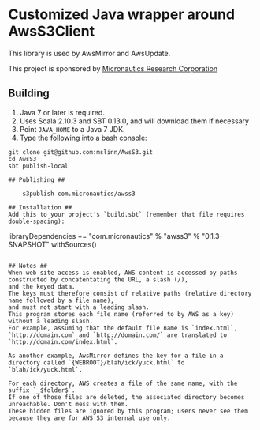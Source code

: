 # Customized Java wrapper around AwsS3Client #

This library is used by AwsMirror and AwsUpdate.

This project is sponsored by [Micronautics Research Corporation](http://www.micronauticsresearch.com/)

## Building ##

 1. Java 7 or later is required.
 1. Uses Scala 2.10.3 and SBT 0.13.0, and will download them if necessary
 1. Point `JAVA_HOME` to a Java 7 JDK.
 1. Type the following into a bash console:
````
git clone git@github.com:mslinn/AwsS3.git
cd AwsS3
sbt publish-local

## Publishing ##

    s3publish com.micronautics/awss3

## Installation ##
Add this to your project's `build.sbt` (remember that file requires double-spacing):

````
libraryDependencies += "com.micronautics" % "awss3" % "0.1.3-SNAPSHOT" withSources()
````

## Notes ##
When web site access is enabled, AWS content is accessed by paths constructed by concatentating the URL, a slash (/),
and the keyed data.
The keys must therefore consist of relative paths (relative directory name followed by a file name),
and must not start with a leading slash.
This program stores each file name (referred to by AWS as a key) without a leading slash.
For example, assuming that the default file name is `index.html`,
`http://domain.com` and `http://domain.com/` are translated to `http://domain.com/index.html`.

As another example, AwsMirror defines the key for a file in a directory called `{WEBROOT}/blah/ick/yuck.html` to `blah/ick/yuck.html`.

For each directory, AWS creates a file of the same name, with the suffix `_$folder$`.
If one of those files are deleted, the associated directory becomes unreachable. Don't mess with them.
These hidden files are ignored by this program; users never see them because they are for AWS S3 internal use only.


